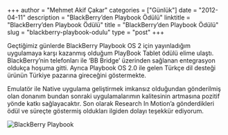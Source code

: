 +++
author = "Mehmet Akif Çakar"
categories = ["Günlük"]
date = "2012-04-11"
description = "BlackBerry’den Playbook Ödülü"
linktitle = "BlackBerry’den Playbook Ödülü"
title = "BlackBerry’den Playbook Ödülü"
slug = "blackberry-playbook-odulu"
type = "post"
+++

Geçtiğimiz günlerde BlackBerry Playbook OS 2 için yayınladığım uygulamaya karşı kazanmış olduğum PlayBook Tablet ödülü elime ulaştı. BlackBerry’nin telefonları ile ‘BB Bridge’ üzerinden sağlanan entegrasyon oldukça hoşuma gitti. Ayrıca Playbook OS 2.0 ile gelen Türkçe dil desteği ürünün Türkiye pazarına gireceğini göstermekte.

Emulatör ile Native uygulama geliştirmek imkansız olduğundan gönderilmiş olan donanım bundan sonraki uygulamalarımın kalitesinin artmasına pozitif yönde katkı sağlayacaktır. Son olarak Research In Motion’a gönderdikleri ödül ve süreçte göstermiş oldukları ilgiden dolayı teşekkür ediyorum.

![BlackBerry Playbook](/images/playbook.png)